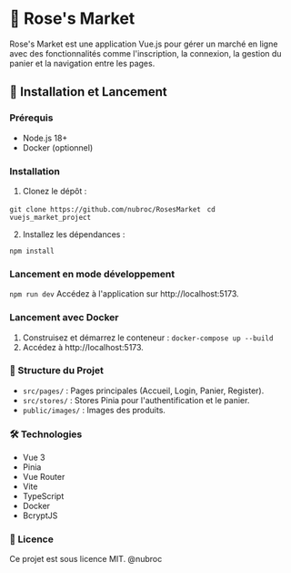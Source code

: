 # 🛒 Rose's Market

Rose's Market est une application Vue.js pour gérer un marché en ligne avec des fonctionnalités comme l'inscription, la connexion, la gestion du panier et la navigation entre les pages.

## 🚀 Installation et Lancement

### Prérequis
- Node.js 18+
- Docker (optionnel)

### Installation
1. Clonez le dépôt :
  
``` git clone https://github.com/nubroc/RosesMarket  ```
``` cd vuejs_market_project ```
   
2. Installez les dépendances :
    
``` npm install ```

### Lancement en mode développement
``` npm run dev ```
    Accédez à l'application sur http://localhost:5173.
### Lancement avec Docker
1. Construisez et démarrez le conteneur :
    ``` docker-compose up --build ```
2. Accédez à http://localhost:5173.

### 📂 Structure du Projet
-  ``` src/pages/ ``` : Pages principales (Accueil, Login, Panier, Register).
- ``` src/stores/ ``` : Stores Pinia pour l'authentification et le panier.
- ``` public/images/ ``` : Images des produits.

### 🛠️ Technologies
- Vue 3
- Pinia
- Vue Router
- Vite
- TypeScript
- Docker
- BcryptJS

### 📄 Licence
Ce projet est sous licence MIT.
@nubroc